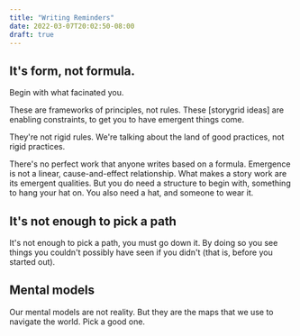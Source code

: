 ```yaml
---
title: "Writing Reminders"
date: 2022-03-07T20:02:50-08:00
draft: true
---
```


## It's form, not formula.

Begin with what facinated you.

These are frameworks of principles, not rules. These [storygrid
ideas] are enabling constraints, to get you to have emergent things come.

They're not rigid rules. We're talking about the land of good
practices, not rigid practices.

There's no perfect work that anyone writes based on a formula.
Emergence is not a linear, cause-and-effect relationship. What makes
a story work are its emergent qualities. But you do need a structure
to begin with, something to hang your hat on. You also need a hat, and
someone to wear it.

## It's not enough to pick a path

It's not enough to pick a path, you must go down it. By doing so you
see things you couldn't possibly have seen if you didn't (that is,
before you started out).

## Mental models

Our mental models are not reality. But they are the maps that we use
to navigate the world. Pick a good one.



